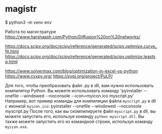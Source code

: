 # magistr
$ python3 -m venv env

Работа по магистратуре
https://www.harshaash.com/Python/Diffusion%20on%20networks/

https://docs.scipy.org/doc/scipy/reference/generated/scipy.optimize.curve_fit.html
https://docs.scipy.org/doc/scipy/reference/generated/scipy.optimize.leastsq.html

https://www.solvermax.com/blog/optimization-in-excel-vs-python
https://www.cvxpy.org/
https://pypi.org/project/PuLP/

Для того, чтобы преобразовать файл .py в dll, вам нужно использовать компилятор Python. Вы можете использовать команду 'pyinstaller --onefile --windowed --noconsole --icon=myicon.ico myscript.py'
Например, вот пример команды для компиляции файла `myscript.py` в dll с иконкой `myicon.ico`:
pyinstaller --onefile --windowed --noconsole myscript.py
После того, как вы скомпилируете файл `myscript.py` в dll, вы можете запустить его, используя команду `python myscript.dll`. Вы также можете запустить его из командной строки, используя команду `myicon.exe`.